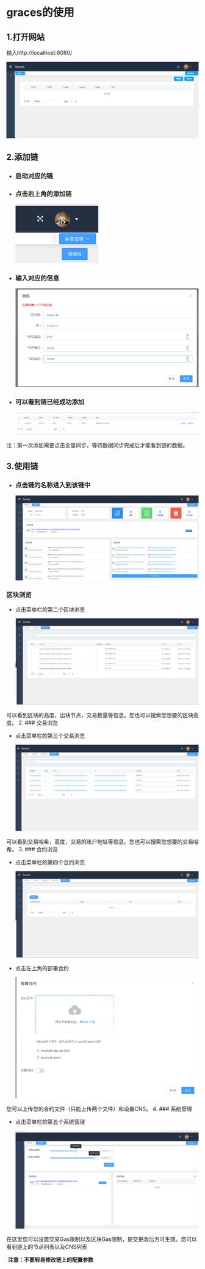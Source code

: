 # graces的使用

##  1.打开网站

输入http://localhost:8080/

![](imgs/1.png)

## 2.添加链

- ### 启动对应的链

- ### 点击右上角的添加链

  ![](imgs/2.png)


- ### 输入对应的信息

  ![](imgs/3.png)

- ### 可以看到链已经成功添加

  ![](imgs/4.png)

​         注：第一次添加需要点击全量同步，等待数据同步完成后才能看到链的数据。

## 3.使用链

- ### 点击链的名称进入到该链中

  ![](imgs/5.png)

### 区块浏览

- 点击菜单栏的第二个区块浏览

  ![](imgs/6.png)

​        可以看到区块的高度，出块节点，交易数量等信息。您也可以搜索您想要的区块高度。
2. ### 交易浏览
- 点击菜单栏的第三个交易浏览

  ![](imgs/7.png)

​      可以看到交易哈希，高度，交易的账户地址等信息。您也可以搜索您想要的交易哈希。
3. ### 合约浏览
- 点击菜单栏的第四个合约浏览

  ![](imgs/8.png)

- 点击左上角的部署合约

  ![](imgs/9.png)

您可以上传您的合约文件（只能上传两个文件）和设置CNS。
4. ### 系统管理
- 点击菜单栏的第五个系统管理

  ![](imgs/10.png)

​       在这里您可以设置交易Gas限制以及区块Gas限制，提交更改后方可生效。您可以看到链上的节点列表以及CNS列表

​       **注意：不要轻易修改链上的配置参数**